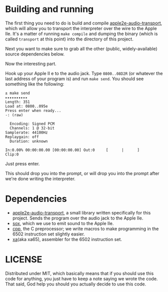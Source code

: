 # Building and running

The first thing you need to do is build and compile [apple2e-audio-transport](https://github.com/hausdorff/apple2e-audio-transport), which will allow you to transport the interpreter over the wire to the Apple IIe. It's a matter of running `make compile` and dumping the binary (which is called `transport` at this point) into the directory of this project.

Next you want to make sure to grab all the other (public, widely-available) source dependencies below.

Now the interesting part.

Hook up your Apple II e to the audio jack. Type `0800..08D2R` (or whatever the last address of your program is) and run `make send`. You should see something like the following:

```
± make send                                                          ▸▸▸▸▸▸▸▸▸▸
Length: 351
Load at: 0800..095e
Press enter when ready...
-: (raw)

  Encoding: Signed PCM
  Channels: 1 @ 32-bit
Samplerate: 44100Hz
Replaygain: off
  Duration: unknown

In:0.00% 00:00:00.00 [00:00:00.00] Out:0     [      |      ]        Clip:0
```

Just press enter.

This should drop you into the prompt, or will drop you into the prompt after we're done writing the interpreter.


# Dependencies

* [apple2e-audio-transport](https://github.com/hausdorff/apple2e-audio-transport), a small library written specifically for this project. Sends the program over the audio jack to the Apple IIe.
* [sox](http://sox.sourceforge.net/), which we use to emit sound to the Apple IIe.
* [cpp](http://gcc.gnu.org/onlinedocs/cpp/), the C preprocessor; we write macros to make programming in the 6502 instruction set slightly easier.
* [xa](http://www.floodgap.com/retrotech/xa/)(aka xa65), assembler for the 6502 instruction set.

# LICENSE

Distributed under MIT, which basically means that if you should use this code for anything, you just have to keep a note saying we wrote the code. That said, God help you should you actually decide to use this code.